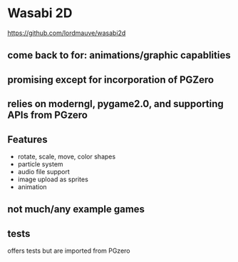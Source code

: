 # Wasabi 2D 
 https://github.com/lordmauve/wasabi2d
## come back to for: animations/graphic capablities 
## promising except for incorporation of PGZero

## relies on moderngl, pygame2.0, and supporting APIs from PGzero
## Features 
- rotate, scale, move, color shapes
- particle system
- audio file support
- image upload as sprites 
- animation 
## not much/any example games 
## tests
offers tests but are imported from PGzero 
